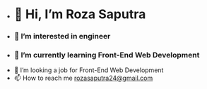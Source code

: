 - <h1 align="left">👋 Hi, I’m Roza Saputra</h1>
- <h3 align="left">👀 I’m interested in engineer</h3> 
- <h3 align="left">🌱 I’m currently learning Front-End Web Development</h3>
- 🔭 I’m looking a job for Front-End Web Development
- 📫 How to reach me rozasaputra24@gmail.com


<!---
roza-24/roza-24 is a ✨ special ✨ repository because its `README.md` (this file) appears on your GitHub profile.
You can click the Preview link to take a look at your changes.
--->
